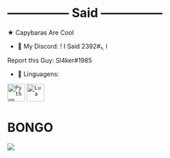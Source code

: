 # ――――― Said ―――――
★ Capybaras Are Cool
- 💬 My Discord: !     ا Said ا ܢ#2392

Report this Guy: Sl4ker#1985

- 💼 Linguagens:

<code><img width="40px" src="https://img.icons8.com/color/4x/000000/python.png" title="Python"/></code>
<code><img width="40px" src="https://upload.wikimedia.org/wikipedia/commons/thumb/c/cf/Lua-Logo.svg/947px-Lua-Logo.svg.png" title="Lua"/></code>

# BONGO
<img src="https://media.discordapp.net/attachments/512523084683673610/884262295528677466/Bongo.gif">
